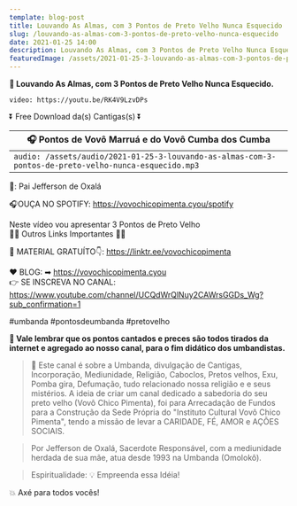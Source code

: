 ```yaml
---
template: blog-post
title: Louvando As Almas, com 3 Pontos de Preto Velho Nunca Esquecido
slug: /louvando-as-almas-com-3-pontos-de-preto-velho-nunca-esquecido
date: 2021-01-25 14:00
description: Louvando As Almas, com 3 Pontos de Preto Velho Nunca Esquecido
featuredImage: /assets/2021-01-25-3-louvando-as-almas-com-3-pontos-de-preto-velho-nunca-esquecido.jpg
---
```

**👊 Louvando As Almas, com 3 Pontos de Preto Velho Nunca Esquecido.**

<!-- #1: Embed through web URL -->
`video: https://youtu.be/RK4V9LzvDPs`

⏬ Free Download da(s) Cantigas(s) ⏬

|🎧 __Pontos de Vovô Marruá e do Vovô Cumba dos Cumba__ |
|---|
|`audio: /assets/audio/2021-01-25-3-louvando-as-almas-com-3-pontos-de-preto-velho-nunca-esquecido.mp3`|
🎤: Pai Jefferson de Oxalá

🎧OUÇA NO SPOTIFY: https://vovochicopimenta.cyou/spotify

Neste vídeo vou apresentar 3 Pontos de Preto Velho</br>
🔽🔽 Outros Links Importantes 🔽🔽

🎁 MATERIAL GRATUÍTO👇:
https://linktr.ee/vovochicopimenta

❤ BLOG: ➡ https://vovochicopimenta.cyou</br>
👉 SE INSCREVA NO CANAL: https://www.youtube.com/channel/UCQdWrQlNuy2CAWrsGGDs_Wg?sub_confirmation=1

#umbanda #pontosdeumbanda #pretovelho

**🔴 Vale lembrar que os pontos cantados e preces são todos tirados da internet e agregado ao nosso canal, para o fim didático dos umbandistas.**

>🙏 Este canal é sobre a Umbanda, divulgação de Cantigas, Incorporação, Mediunidade, Religião, Caboclos, Pretos velhos, Exu, Pomba gira, Defumação, tudo relacionado nossa religião e  e seus mistérios.
A ideia de criar um canal dedicado a sabedoria do seu preto velho (Vovô Chico Pimenta), foi para Arrecadação de Fundos para a Construção da Sede Própria do "Instituto Cultural Vovô Chico Pimenta", tendo a missão de levar a CARIDADE, FÉ, AMOR e AÇÕES SOCIAIS.

>Por Jefferson de Oxalá, Sacerdote Responsável, com a mediunidade herdada de sua mãe, atua desde 1993 na Umbanda (Omolokô).

>Espiritualidade: 💡 Empreenda essa Idéia!

💥 Axé para todos vocês!
